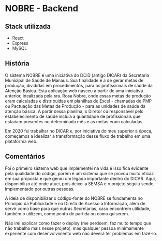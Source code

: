 # NOBRE - Backend

## Stack utilizada
- React
- Express
- MySQL

## História

O sistema NOBRE é uma iniciativa do DCID (antigo DICAR) da Secretaria Municipal de Saúde de Manaus. Sua finalidade é a de gerar metas de produção, divididas em procedimentos, para os profissionais de saúde da Atenção Básica. Esta aplicação web nasceu a partir de uma iniciativa anterior, idealizada pela sra. Rosa Nobre, onde essas metas de produção eram calculadas e distribuidas em planilhas de Excel - chamadas de PMP ou Pactuação das Metas de Produção - para as unidades de saúde da atenção básica. A partir dessa planilha, o Diretor ou responsável pelo estabelecimento de saúde incluía a quantidade de profissionais que estariam presentes no determinado mês e as metas eram calculadas. 

Em 2020 fui trabalhar no DICAR e, por iniciativa do meu superior à época, começamos a idealizar a transformação desse fluxo de trabalho em uma plataforma web. 

## Comentários

Foi o primeiro sistema web que implementei na vida e isso fica evidente pela qualidade do código, porém é um sistema que se provou muito eficaz em sua proposta e que gerou um legado importante dentro do DICAR. Aqui, disponibilizo até onde atuei, pois deixei a SEMSA e o projeto seguiu sendo implementado por outras pessoas.

A ideia de disponibilizar o código-fonte do NOBRE se fundamenta no Princípio da Publicidade e no Direito de Acesso à Informação, além de servir como base para que outras Secretarias, caso encontrem utilidade, também o utilizem, como ponto de partida ou como quiserem.

Não irei explicar como fazer o deploy (me perdoem, faz muito tempo que não trabalho mais nesse projeto), mas qualquer pessoa minimamente experiente com desenvolvimento web não deverá ter problemas em fazê-lo.
